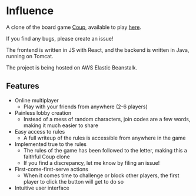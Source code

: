 # Influence

A clone of the board game [Coup](https://boardgamegeek.com/boardgame/131357/coup), available to play [here](http://www.influencegame.xyz).

If you find any bugs, please create an issue!

The frontend is written in JS with React, and the backend is written in Java, running on Tomcat.

The project is being hosted on AWS Elastic Beanstalk.



## Features

- Online multiplayer 
  - Play with your friends from anywhere (2-6 players)
- Painless lobby creation 
  - Instead of a mess of random characters, join codes are a few words, making it much easier to share
- Easy access to rules
  - A full writeup of the rules is accessible from anywhere in the game
- Implemented true to the rules
  - The rules of the game has been followed to the letter, making this a faithful Coup clone
  - If you find a discrepancy, let me know by filing an issue!
- First-come-first-serve actions
  - When it comes time to challenge or block other players, the first player to click the button will get to do so
- Intuitive user interface
